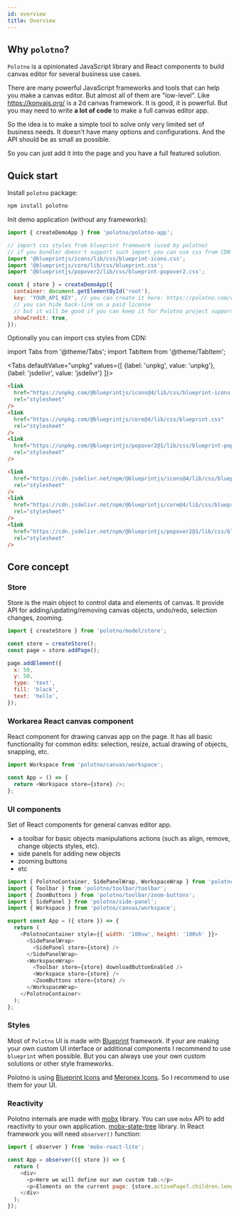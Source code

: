 ```yaml
---
id: overview
title: Overview
---
```


## Why `polotno`?

`Polotno` is a opinionated JavaScript library and React components to build canvas editor for several business use cases.

There are many powerful JavaScript frameworks and tools that can help you make a canvas editor. But almost all of them are "low-level". Like https://konvajs.org/ is a 2d canvas framework. It is good, it is powerful. But you may need to write **a lot of code** to make a full canvas editor app.

So the idea is to make a simple tool to solve only very limited set of business needs. It doesn't have many options and configurations. And the API should be as small as possible.

So you can just add it into the page and you have a full featured solution.

## Quick start

Install `polotno` package:

```bash
npm install polotno
```

Init demo application (without any frameworks):

```js
import { createDemoApp } from 'polotno/polotno-app';

// import css styles from blueprint framework (used by polotno)
// if you bundler doesn't support such import you can use css from CDN (see bellow)
import '@blueprintjs/icons/lib/css/blueprint-icons.css';
import '@blueprintjs/core/lib/css/blueprint.css';
import '@blueprintjs/popover2/lib/css/blueprint-popover2.css';

const { store } = createDemoApp({
  container: document.getElementById('root'),
  key: 'YOUR_API_KEY', // you can create it here: https://polotno.com/cabinet/
  // you can hide back-link on a paid license
  // but it will be good if you can keep it for Polotno project support
  showCredit: true,
});
```

Optionally you can import css styles from CDN:

import Tabs from '@theme/Tabs';
import TabItem from '@theme/TabItem';

<Tabs
defaultValue="unpkg"
values={[
{label: 'unpkg', value: 'unpkg'},
{label: 'jsdelivr', value: 'jsdelivr'}
]}>
<TabItem value="unpkg">

```html
<link
  href="https://unpkg.com/@blueprintjs/icons@4/lib/css/blueprint-icons.css"
  rel="stylesheet"
/>
<link
  href="https://unpkg.com/@blueprintjs/core@4/lib/css/blueprint.css"
  rel="stylesheet"
/>
<link
  href="https://unpkg.com/@blueprintjs/popover2@1/lib/css/blueprint-popover2.css"
  rel="stylesheet"
/>
```

</TabItem>
<TabItem value="jsdelivr">

```html
<link
  href="https://cdn.jsdelivr.net/npm/@blueprintjs/icons@4/lib/css/blueprint-icons.css"
  rel="stylesheet"
/>
<link
  href="https://cdn.jsdelivr.net/npm/@blueprintjs/core@4/lib/css/blueprint.css"
  rel="stylesheet"
/>
<link
  href="https://cdn.jsdelivr.net/npm/@blueprintjs/popover2@1/lib/css/blueprint-popover2.css"
  rel="stylesheet"
/>
```

</TabItem>

</Tabs>

## Core concept

### Store

Store is the main object to control data and elements of canvas. It provide API for adding/updating/removing canvas objects, undo/redo, selection changes, zooming.

```js
import { createStore } from 'polotno/model/store';

const store = createStore();
const page = store.addPage();

page.addElement({
  x: 50,
  y: 50,
  type: 'text',
  fill: 'black',
  text: 'hello',
});
```

### Workarea React canvas component

React component for drawing canvas app on the page. It has all basic functionality for common edits: selection, resize, actual drawing of objects, snapping, etc.

```js
import Workspace from 'polotno/canvas/workspace';

const App = () => {
  return <Workspace store={store} />;
};
```

### UI components

Set of React components for general canvas editor app.

- a toolbar for basic objects manipulations actions (such as align, remove, change objects styles, etc).
- side panels for adding new objects
- zooming buttons
- etc

```js
import { PolotnoContainer, SidePanelWrap, WorkspaceWrap } from 'polotno';
import { Toolbar } from 'polotno/toolbar/toolbar';
import { ZoomButtons } from 'polotno/toolbar/zoom-buttons';
import { SidePanel } from 'polotno/side-panel';
import { Workspace } from 'polotno/canvas/workspace';

export const App = ({ store }) => {
  return (
    <PolotnoContainer style={{ width: '100vw', height: '100vh' }}>
      <SidePanelWrap>
        <SidePanel store={store} />
      </SidePanelWrap>
      <WorkspaceWrap>
        <Toolbar store={store} downloadButtonEnabled />
        <Workspace store={store} />
        <ZoomButtons store={store} />
      </WorkspaceWrap>
    </PolotnoContainer>
  );
};
```

### Styles

Most of `Polotno` UI is made with [Blueprint](https://blueprintjs.com/) framework. If your are making your own custom UI interface or additional components I recommend to use `blueprint` when possible. But you can always use your own custom solutions or other style frameworks.

Polotno is using [Blueprint Icons](https://blueprintjs.com/docs/#icons) and [Meronex Icons](https://icons.meronex.com/). So I recommend to use them for your UI.

### Reactivity

Polotno internals are made with [mobx](https://mobx.js.org/) library. You can use `mobx` API to add reactivity to your own application. [mobx-state-tree](https://mobx-state-tree.js.org/intro/welcome) library. In React framework you will need `observer()` function:

```js
import { observer } from 'mobx-react-lite';

const App = observer(({ store }) => {
  return (
    <div>
      <p>Here we will define our own custom tab.</p>
      <p>Elements on the current page: {store.activePage?.children.length}</p>
    </div>
  );
});
```
